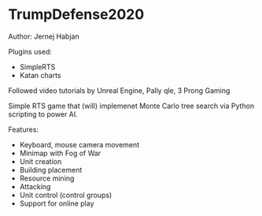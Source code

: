 # TrumpDefense2020

Author: Jernej Habjan

Plugins used: 
- SimpleRTS
- Katan charts

Followed video tutorials by Unreal Engine, Pally qle, 3 Prong Gaming

Simple RTS game that (will) implemenet Monte Carlo tree search via Python scripting to power AI.

Features:
- Keyboard, mouse camera movement
- Minimap with Fog of War
- Unit creation
- Building placement
- Resource mining
- Attacking
- Unit control (control groups)
- Support for online play
